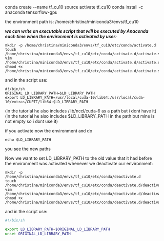 conda create --name tf_cu10
source activate tf_cu10
conda install -c anaconda tensorflow-gpu

the environment path is: /home/christina/miniconda3/envs/tf_cu10

_**we can write an executable script that will be executed by Anaconda each time when the environment is activated by user:**_

```commandline
mkdir -p /home/christina/miniconda3/envs/tf_cu10/etc/conda/activate.d
touch /home/christina/miniconda3/envs/tf_cu10/etc/conda/activate.d/activate.sh
vim /home/christina/miniconda3/envs/tf_cu10/etc/conda/activate.d/activate.sh
chmod +x /home/christina/miniconda3/envs/tf_cu10/etc/conda/activate.d/activate.sh
```

and in the script use:
```
#!/bin/sh
ORIGINAL_LD_LIBRARY_PATH=$LD_LIBRARY_PATH
export LD_LIBRARY_PATH=/usr/local/cuda-10/lib64:/usr/local/cuda-10/extras/CUPTI/lib64:$LD_LIBRARY_PATH
```

(in the tutorial he also includes /lib/nccl/cuda-9 as a path but i dont have it)
(in the tutorial he also includes $LD_LIBRARY_PATH in the path but mine is not empty so i dont use it)

if you activate now the environment and do 
```commandline
echo $LD_LIBRARY_PATH
```
you see the new paths

Now we want to set LD_LIBRARY_PATH to the old value that it had before the environment was activated whenever we deactivate our environment:

```commandline
mkdir -p /home/christina/miniconda3/envs/tf_cu10/etc/conda/deactivate.d
touch /home/christina/miniconda3/envs/tf_cu10/etc/conda/deactivate.d/deactivate.sh
vim /home/christina/miniconda3/envs/tf_cu10/etc/conda/deactivate.d/deactivate.sh
chmod +x /home/christina/miniconda3/envs/tf_cu10/etc/conda/deactivate.d/deactivate.sh
``` 

and in the script use:

```bash
#!/bin/sh

export LD_LIBRARY_PATH=$ORIGINAL_LD_LIBRARY_PATH
unset ORIGINAL_LD_LIBRARY_PATH
```